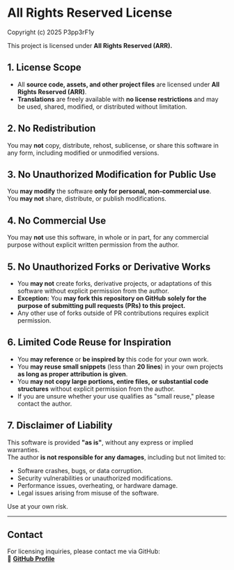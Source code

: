 # All Rights Reserved License

Copyright (c) 2025 P3pp3rF1y

This project is licensed under **All Rights Reserved (ARR).**

## 1. License Scope
- All **source code, assets, and other project files** are licensed under **All Rights Reserved (ARR)**.
- **Translations** are freely available with **no license restrictions** and may be used, shared, modified, or distributed without limitation.

## 2. No Redistribution
You may **not** copy, distribute, rehost, sublicense, or share this software in any form, including modified or unmodified versions.

## 3. No Unauthorized Modification for Public Use
You **may modify** the software **only for personal, non-commercial use**.  
You **may not** share, distribute, or publish modifications.

## 4. No Commercial Use
You may **not** use this software, in whole or in part, for any commercial purpose without explicit written permission from the author.

## 5. No Unauthorized Forks or Derivative Works
- You **may not** create forks, derivative projects, or adaptations of this software without explicit permission from the author.
- **Exception:** You **may fork this repository on GitHub** **solely for the purpose of submitting pull requests (PRs) to this project.**
- Any other use of forks outside of PR contributions requires explicit permission.

## 6. Limited Code Reuse for Inspiration
- You **may reference** or **be inspired by** this code for your own work.
- You **may reuse small snippets** (less than **20 lines**) in your own projects **as long as proper attribution is given**.
- You **may not copy large portions, entire files, or substantial code structures** without explicit permission from the author.
- If you are unsure whether your use qualifies as "small reuse," please contact the author.

## 7. Disclaimer of Liability
This software is provided **"as is"**, without any express or implied warranties.  
The author **is not responsible for any damages**, including but not limited to:
- Software crashes, bugs, or data corruption.
- Security vulnerabilities or unauthorized modifications.
- Performance issues, overheating, or hardware damage.
- Legal issues arising from misuse of the software.

Use at your own risk.

---

## **Contact**
For licensing inquiries, please contact me via GitHub:  
🔗 **[GitHub Profile](https://github.com/P3pp3rF1y)**